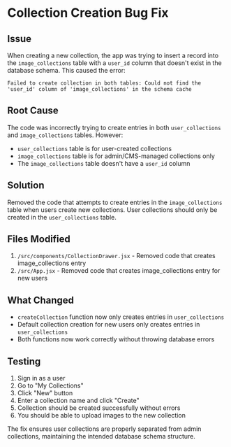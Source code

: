 # Collection Creation Bug Fix

## Issue
When creating a new collection, the app was trying to insert a record into the `image_collections` table with a `user_id` column that doesn't exist in the database schema. This caused the error:

```
Failed to create collection in both tables: Could not find the 'user_id' column of 'image_collections' in the schema cache
```

## Root Cause
The code was incorrectly trying to create entries in both `user_collections` and `image_collections` tables. However:
- `user_collections` table is for user-created collections
- `image_collections` table is for admin/CMS-managed collections only
- The `image_collections` table doesn't have a `user_id` column

## Solution
Removed the code that attempts to create entries in the `image_collections` table when users create new collections. User collections should only be created in the `user_collections` table.

## Files Modified
1. `/src/components/CollectionDrawer.jsx` - Removed code that creates image_collections entry
2. `/src/App.jsx` - Removed code that creates image_collections entry for new users

## What Changed
- `createCollection` function now only creates entries in `user_collections`
- Default collection creation for new users only creates entries in `user_collections`
- Both functions now work correctly without throwing database errors

## Testing
1. Sign in as a user
2. Go to "My Collections"
3. Click "New" button
4. Enter a collection name and click "Create"
5. Collection should be created successfully without errors
6. You should be able to upload images to the new collection

The fix ensures user collections are properly separated from admin collections, maintaining the intended database schema structure.
